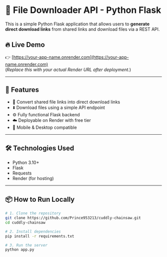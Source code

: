 # 📂 File Downloader API - Python Flask

This is a simple Python Flask application that allows users to **generate direct download links** from shared links and download files via a REST API.

## 🔥 Live Demo

👉 [https://your-app-name.onrender.com](https://your-app-name.onrender.com)  
(*Replace this with your actual Render URL after deployment.*)

---

## 🚀 Features

- 🔗 Convert shared file links into direct download links
- ⬇️ Download files using a simple API endpoint
- ⚙️ Fully functional Flask backend
- ☁️ Deployable on Render with free tier
- 📱 Mobile & Desktop compatible

---

## 🛠️ Technologies Used

- Python 3.10+
- Flask
- Requests
- Render (for hosting)

---

## 📦 How to Run Locally

```bash
# 1. Clone the repository
git clone https://github.com/Prince953213/cuddly-chainsaw.git
cd cuddly-chainsaw

# 2. Install dependencies
pip install -r requirements.txt

# 3. Run the server
python app.py
